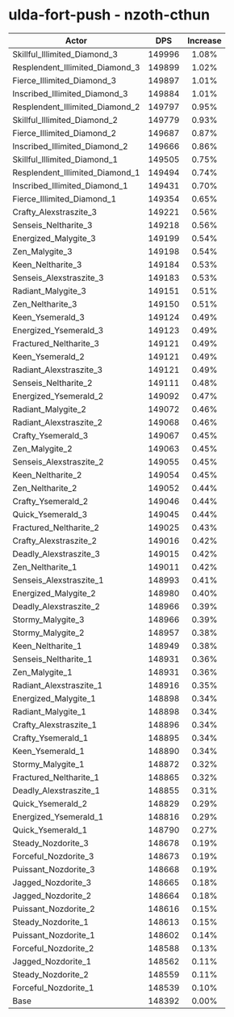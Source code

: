 # ulda-fort-push - nzoth-cthun
| Actor | DPS | Increase |
|---|:---:|:---:|
|Skillful_Illimited_Diamond_3|149996|1.08%|
|Resplendent_Illimited_Diamond_3|149899|1.02%|
|Fierce_Illimited_Diamond_3|149897|1.01%|
|Inscribed_Illimited_Diamond_3|149884|1.01%|
|Resplendent_Illimited_Diamond_2|149797|0.95%|
|Skillful_Illimited_Diamond_2|149779|0.93%|
|Fierce_Illimited_Diamond_2|149687|0.87%|
|Inscribed_Illimited_Diamond_2|149666|0.86%|
|Skillful_Illimited_Diamond_1|149505|0.75%|
|Resplendent_Illimited_Diamond_1|149494|0.74%|
|Inscribed_Illimited_Diamond_1|149431|0.70%|
|Fierce_Illimited_Diamond_1|149354|0.65%|
|Crafty_Alexstraszite_3|149221|0.56%|
|Senseis_Neltharite_3|149218|0.56%|
|Energized_Malygite_3|149199|0.54%|
|Zen_Malygite_3|149198|0.54%|
|Keen_Neltharite_3|149184|0.53%|
|Senseis_Alexstraszite_3|149183|0.53%|
|Radiant_Malygite_3|149151|0.51%|
|Zen_Neltharite_3|149150|0.51%|
|Keen_Ysemerald_3|149124|0.49%|
|Energized_Ysemerald_3|149123|0.49%|
|Fractured_Neltharite_3|149121|0.49%|
|Keen_Ysemerald_2|149121|0.49%|
|Radiant_Alexstraszite_3|149121|0.49%|
|Senseis_Neltharite_2|149111|0.48%|
|Energized_Ysemerald_2|149092|0.47%|
|Radiant_Malygite_2|149072|0.46%|
|Radiant_Alexstraszite_2|149068|0.46%|
|Crafty_Ysemerald_3|149067|0.45%|
|Zen_Malygite_2|149063|0.45%|
|Senseis_Alexstraszite_2|149055|0.45%|
|Keen_Neltharite_2|149054|0.45%|
|Zen_Neltharite_2|149052|0.44%|
|Crafty_Ysemerald_2|149046|0.44%|
|Quick_Ysemerald_3|149045|0.44%|
|Fractured_Neltharite_2|149025|0.43%|
|Crafty_Alexstraszite_2|149016|0.42%|
|Deadly_Alexstraszite_3|149015|0.42%|
|Zen_Neltharite_1|149011|0.42%|
|Senseis_Alexstraszite_1|148993|0.41%|
|Energized_Malygite_2|148980|0.40%|
|Deadly_Alexstraszite_2|148966|0.39%|
|Stormy_Malygite_3|148966|0.39%|
|Stormy_Malygite_2|148957|0.38%|
|Keen_Neltharite_1|148949|0.38%|
|Senseis_Neltharite_1|148931|0.36%|
|Zen_Malygite_1|148931|0.36%|
|Radiant_Alexstraszite_1|148916|0.35%|
|Energized_Malygite_1|148898|0.34%|
|Radiant_Malygite_1|148898|0.34%|
|Crafty_Alexstraszite_1|148896|0.34%|
|Crafty_Ysemerald_1|148895|0.34%|
|Keen_Ysemerald_1|148890|0.34%|
|Stormy_Malygite_1|148872|0.32%|
|Fractured_Neltharite_1|148865|0.32%|
|Deadly_Alexstraszite_1|148855|0.31%|
|Quick_Ysemerald_2|148829|0.29%|
|Energized_Ysemerald_1|148816|0.29%|
|Quick_Ysemerald_1|148790|0.27%|
|Steady_Nozdorite_3|148678|0.19%|
|Forceful_Nozdorite_3|148673|0.19%|
|Puissant_Nozdorite_3|148668|0.19%|
|Jagged_Nozdorite_3|148665|0.18%|
|Jagged_Nozdorite_2|148664|0.18%|
|Puissant_Nozdorite_2|148616|0.15%|
|Steady_Nozdorite_1|148613|0.15%|
|Puissant_Nozdorite_1|148602|0.14%|
|Forceful_Nozdorite_2|148588|0.13%|
|Jagged_Nozdorite_1|148562|0.11%|
|Steady_Nozdorite_2|148559|0.11%|
|Forceful_Nozdorite_1|148539|0.10%|
|Base|148392|0.00%|
